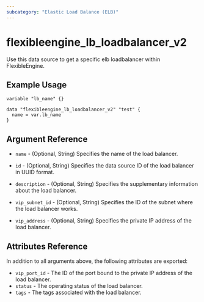 ```yaml
---
subcategory: "Elastic Load Balance (ELB)"
---
```


# flexibleengine_lb_loadbalancer_v2

Use this data source to get a specific elb loadbalancer within FlexibleEngine.

## Example Usage

```hcl
variable "lb_name" {}

data "flexibleengine_lb_loadbalancer_v2" "test" {
  name = var.lb_name
}
```

## Argument Reference

* `name` - (Optional, String) Specifies the name of the load balancer.

* `id` - (Optional, String) Specifies the data source ID of the load balancer in UUID format.

* `description` - (Optional, String) Specifies the supplementary information about the load balancer.

* `vip_subnet_id` - (Optional, String) Specifies the ID of the subnet where the load balancer works.

* `vip_address` - (Optional, String) Specifies the private IP address of the load balancer.

## Attributes Reference

In addition to all arguments above, the following attributes are exported:

* `vip_port_id` - The ID of the port bound to the private IP address of the load balancer.
* `status` - The operating status of the load balancer.
* `tags` - The tags associated with the load balancer.
